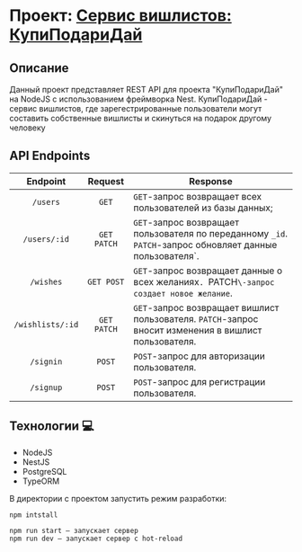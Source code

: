 # Проект: [Сервис вишлистов: КупиПодариДай](https://github.com/KirillKamratov/kupipodariday-backend)

## Описание

Данный проект представляет REST API для проекта "КупиПодариДай" на NodeJS с использованием фреймворка Nest.
КупиПодариДай - сервис вишлистов, где зарегестрированные пользователи могут составить собственные вишлисты и скинуться на подарок другому человеку

## API Endpoints
|     Endpoint     |   Request   | Response                                                                                                    |
|:----------------:|:-----------:|-------------------------------------------------------------------------------------------------------------|
|     `/users`     |    `GET`    | `GET`\-запрос возвращает всех пользователей из базы данных;                                                 |
|   `/users/:id`   | `GET PATCH` | `GET`\-запрос возвращает пользователя по переданному `_id`. `PATCH`\-запрос обновляет данные пользователя`. |
|    `/wishes`     | `GET POST`  | `GET`\-запрос возвращает данные о всех желаниях`. `PATCH`\-запрос создает новое желание`.                   |
| `/wishlists/:id` | `GET PATCH` | `GET`\-запрос возвращает вишлист пользователя. `PATCH`\-запрос вносит изменения в вишлист пользователя.     |
|    `/signin`     |   `POST`    | `POST`\-запрос для авторизации пользователя.                                                                |
|    `/signup`     |   `POST`    | `POST`\-запрос для регистрации пользователя.                                                                |

## Технологии :computer:

- NodeJS
- NestJS
- PostgreSQL
- TypeORM

В директории с проектом запустить режим разработки:

```
npm intstall

npm run start — запускает сервер
npm run dev — запускает сервер с hot-reload
```
